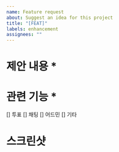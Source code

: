 ```yaml
---
name: Feature request
about: Suggest an idea for this project
title: "[FEAT]"
labels: enhancement
assignees: ""
---
```


# 제안 내용 \*

<!-- 제안하는 이유와 내용을 자세히 설명해주세요 -->

# 관련 기능 \*

[] 투표
[] 채팅
[] 어드민
[] 기타

# 스크린샷
